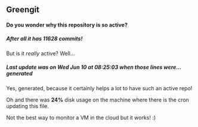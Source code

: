 ## Greengit

#### Do you wonder why this repository is so active?

##### After all it has 11628 commits!

But is it *really* active? Well...

##### Last update was on Wed Jun 10 at 08:25:03 when those lines were... generated

Yes, generated, because it certainly helps a lot to have such an active repo!

Oh and there was **24%** disk usage on the machine
where there is the cron updating this file.

Not the best way to monitor a VM in the cloud but it works! :)
